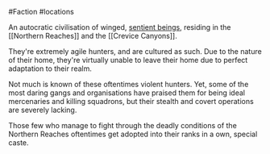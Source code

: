 #Faction   #locations 

An autocratic civilisation of winged, [sentient beings](Songbird), residing in the [[Northern Reaches]] and the [[Crevice Canyons]].

They're extremely agile hunters, and are cultured as such. Due to the nature of their home, they're virtually unable to leave their home due to perfect adaptation to their realm.

Not much is known of these oftentimes violent hunters. Yet, some of the most daring gangs and organisations have praised them for being ideal mercenaries and killing squadrons, but their stealth and covert operations are severely lacking. 

Those few who manage to fight through the deadly conditions of the Northern Reaches oftentimes get adopted into their ranks in a own, special caste.
